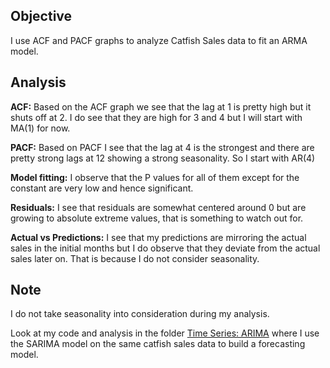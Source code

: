 ## Objective
I use ACF and PACF graphs to analyze Catfish Sales data to fit an ARMA model.

## Analysis
**ACF:** Based on the ACF graph we see that the lag at 1 is pretty high but it shuts off at 2. I do see that they are high for 3 and 4 but I will start with MA(1) for now.

**PACF:** Based on PACF I see that the lag at 4 is the strongest and there are pretty strong lags at 12 showing a strong seasonality. So I start with AR(4)

**Model fitting:** I observe that the P values for all of them except for the constant are very low and hence significant. 

**Residuals:** I see that residuals are somewhat centered around 0 but are growing to absolute extreme values, that is something to watch out for.

**Actual vs Predictions:** I see that my predictions are mirroring the actual sales in the initial months but I do observe that they deviate from the actual sales later on. That is because I do not consider seasonality.

## Note

I do not take seasonality into consideration during my analysis. 

Look at my code and analysis in the folder [Time Series: ARIMA](https://github.com/neeth97/Business-Data-Analysis-Projects/tree/main/Time%20Series%3A%20ARIMA) where I use the SARIMA model on the same catfish sales data to build a forecasting model.
